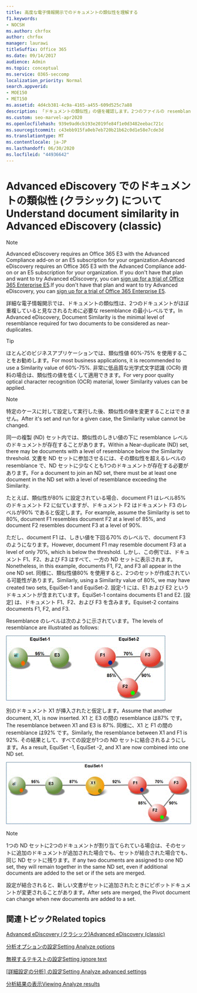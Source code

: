 ```yaml
---
title: 高度な電子情報開示でのドキュメントの類似性を理解する
f1.keywords:
- NOCSH
ms.author: chrfox
author: chrfox
manager: laurawi
titleSuffix: Office 365
ms.date: 09/14/2017
audience: Admin
ms.topic: conceptual
ms.service: O365-seccomp
localization_priority: Normal
search.appverid:
- MOE150
- MET150
ms.assetid: 4d4cb381-4c9a-4165-a455-609d525c7a88
description: 「ドキュメントの類似性」の値を確認します。2つのファイルの resemblance の最小レベルは、詳細な電子情報開示で機能します。
ms.custom: seo-marvel-apr2020
ms.openlocfilehash: 939e9ad6cb193e2019fe84f1e0d3482eebac721c
ms.sourcegitcommit: c43ebb915fa0eb7eb720b21b62c0d1e58e7cde3d
ms.translationtype: MT
ms.contentlocale: ja-JP
ms.lasthandoff: 06/30/2020
ms.locfileid: "44936642"
---
```

# <a name="understand-document-similarity-in-advanced-ediscovery-classic"></a><span data-ttu-id="b512f-103">Advanced eDiscovery でのドキュメントの類似性 (クラシック) について</span><span class="sxs-lookup"><span data-stu-id="b512f-103">Understand document similarity in Advanced eDiscovery (classic)</span></span>

> [!NOTE]
> <span data-ttu-id="b512f-104">Advanced eDiscovery requires an Office 365 E3 with the Advanced Compliance add-on or an E5 subscription for your organization.</span><span class="sxs-lookup"><span data-stu-id="b512f-104">Advanced eDiscovery requires an Office 365 E3 with the Advanced Compliance add-on or an E5 subscription for your organization.</span></span> <span data-ttu-id="b512f-105">If you don't have that plan and want to try Advanced eDiscovery, you can [sign up for a trial of Office 365 Enterprise E5](https://go.microsoft.com/fwlink/p/?LinkID=698279).</span><span class="sxs-lookup"><span data-stu-id="b512f-105">If you don't have that plan and want to try Advanced eDiscovery, you can [sign up for a trial of Office 365 Enterprise E5](https://go.microsoft.com/fwlink/p/?LinkID=698279).</span></span> 
  
<span data-ttu-id="b512f-106">詳細な電子情報開示では、ドキュメントの類似性は、2つのドキュメントがほぼ重複していると見なされるために必要な resemblance の最小レベルです。</span><span class="sxs-lookup"><span data-stu-id="b512f-106">In Advanced eDiscovery, Document Similarity is the minimal level of resemblance required for two documents to be considered as near-duplicates.</span></span>
  
> [!TIP]
> <span data-ttu-id="b512f-107">ほとんどのビジネスアプリケーションでは、類似性値 60%-75% を使用することをお勧めします。</span><span class="sxs-lookup"><span data-stu-id="b512f-107">For most business applications, it is recommended to use a Similarity value of 60%-75%.</span></span> <span data-ttu-id="b512f-108">非常に低品質な光学式文字認識 (OCR) 資料の場合は、類似性の値を低くして適用できます。</span><span class="sxs-lookup"><span data-stu-id="b512f-108">For very poor quality optical character recognition (OCR) material, lower Similarity values can be applied.</span></span> 
  
> [!NOTE]
> <span data-ttu-id="b512f-109">特定のケースに対して設定して実行した後、類似性の値を変更することはできません。</span><span class="sxs-lookup"><span data-stu-id="b512f-109">After it's set and run for a given case, the Similarity value cannot be changed.</span></span> 
  
<span data-ttu-id="b512f-110">同一の複製 (ND) セット内では、類似性のしきい値の下に resemblance レベルのドキュメントが存在することがあります。</span><span class="sxs-lookup"><span data-stu-id="b512f-110">Within a Near-duplicate (ND) set, there may be documents with a level of resemblance below the Similarity threshold.</span></span> <span data-ttu-id="b512f-111">文書を ND セットに参加させるには、その類似性を超えるレベルの resemblance で、ND セットに少なくとも1つのドキュメントが存在する必要があります。</span><span class="sxs-lookup"><span data-stu-id="b512f-111">For a document to join an ND set, there must be at least one document in the ND set with a level of resemblance exceeding the Similarity.</span></span> 
  
<span data-ttu-id="b512f-112">たとえば、類似性が80% に設定されている場合、document F1 はレベル85% のドキュメント F2 に似ていますが、ドキュメント F2 はドキュメント F3 のレベルが90% であると仮定します。</span><span class="sxs-lookup"><span data-stu-id="b512f-112">For example, assume the Similarity is set to 80%, document F1 resembles document F2 at a level of 85%, and document F2 resembles document F3 at a level of 90%.</span></span> 
  
<span data-ttu-id="b512f-113">ただし、document F1 は、しきい値を下回る70% のレベルで、document F3 のようになります。</span><span class="sxs-lookup"><span data-stu-id="b512f-113">However, document F1 may resemble document F3 at a level of only 70%, which is below the threshold.</span></span> <span data-ttu-id="b512f-114">しかし、この例では、ドキュメント F1、F2、および F3 はすべて、一方の ND セットに表示されます。</span><span class="sxs-lookup"><span data-stu-id="b512f-114">Nonetheless, in this example, documents F1, F2, and F3 all appear in the one ND set.</span></span> <span data-ttu-id="b512f-115">同様に、類似性値80% を使用すると、2つのセットが作成されている可能性があります。</span><span class="sxs-lookup"><span data-stu-id="b512f-115">Similarly, using a Similarity value of 80%, we may have created two sets, EquiSet-1 and EquiSet-2.</span></span> <span data-ttu-id="b512f-116">設定-1 には、E1 および E2 というドキュメントが含まれています。</span><span class="sxs-lookup"><span data-stu-id="b512f-116">EquiSet-1 contains documents E1 and E2.</span></span> <span data-ttu-id="b512f-117">[設定] は、ドキュメント F1、F2、および F3 を含みます。</span><span class="sxs-lookup"><span data-stu-id="b512f-117">Equiset-2 contains documents F1, F2, and F3.</span></span> 
  
<span data-ttu-id="b512f-118">Resemblance のレベルは次のように示されています。</span><span class="sxs-lookup"><span data-stu-id="b512f-118">The levels of resemblance are illustrated as follows:</span></span>
  
![ドキュメントの類似性](../media/3907ea7d-e28a-4027-8fc3-be090dd39144.gif)
  
<span data-ttu-id="b512f-120">別のドキュメント X1 が挿入されたと仮定します。</span><span class="sxs-lookup"><span data-stu-id="b512f-120">Assume that another document, X1, is now inserted.</span></span> <span data-ttu-id="b512f-121">X1 と E3 の間の resemblance は87% です。</span><span class="sxs-lookup"><span data-stu-id="b512f-121">The resemblance between X1 and E3 is 87%.</span></span> <span data-ttu-id="b512f-122">同様に、X1 と F1 の間の resemblance は92% です。</span><span class="sxs-lookup"><span data-stu-id="b512f-122">Similarly, the resemblance between X1 and F1 is 92%.</span></span> <span data-ttu-id="b512f-123">その結果として、すべての設定が1つの ND セットに結合されるようにします。</span><span class="sxs-lookup"><span data-stu-id="b512f-123">As a result, EquiSet -1, EquiSet -2, and X1 are now combined into one ND set.</span></span>
  
![ドキュメントの類似性](../media/d140d347-33d5-475a-af04-594a0f2ab13d.gif)
  
> [!NOTE]
> <span data-ttu-id="b512f-125">1つの ND セットに2つのドキュメントが割り当てられている場合は、そのセットに追加のドキュメントが追加された場合でも、セットが結合された場合でも、同じ ND セットに残ります。</span><span class="sxs-lookup"><span data-stu-id="b512f-125">If any two documents are assigned to one ND set, they will remain together in the same ND set, even if additional documents are added to the set or if the sets are merged.</span></span> 
  
<span data-ttu-id="b512f-126">設定が結合されると、新しい文書がセットに追加されたときにピボットドキュメントが変更されることがあります。</span><span class="sxs-lookup"><span data-stu-id="b512f-126">After sets are merged, the Pivot document can change when new documents are added to a set.</span></span> 
  
## <a name="related-topics"></a><span data-ttu-id="b512f-127">関連トピック</span><span class="sxs-lookup"><span data-stu-id="b512f-127">Related topics</span></span>

[<span data-ttu-id="b512f-128">Advanced eDiscovery (クラシック)</span><span class="sxs-lookup"><span data-stu-id="b512f-128">Advanced eDiscovery (classic)</span></span>](office-365-advanced-ediscovery.md)
  
[<span data-ttu-id="b512f-129">分析オプションの設定</span><span class="sxs-lookup"><span data-stu-id="b512f-129">Setting Analyze options</span></span>](set-analyze-options-in-advanced-ediscovery.md)
  
[<span data-ttu-id="b512f-130">無視するテキストの設定</span><span class="sxs-lookup"><span data-stu-id="b512f-130">Setting ignore text</span></span>](set-ignore-text-in-advanced-ediscovery.md)
  
<span data-ttu-id="b512f-131">[[詳細設定の分析] の設定](set-analyze-advanced-settings-in-advanced-ediscovery.md)</span><span class="sxs-lookup"><span data-stu-id="b512f-131">[Setting Analyze advanced settings](set-analyze-advanced-settings-in-advanced-ediscovery.md)</span></span>
  
[<span data-ttu-id="b512f-132">分析結果の表示</span><span class="sxs-lookup"><span data-stu-id="b512f-132">Viewing Analyze results</span></span>](view-analyze-results-in-advanced-ediscovery.md)

